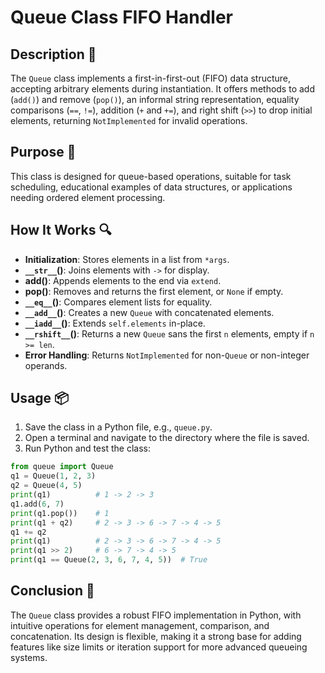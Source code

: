 # Queue Class FIFO Handler

## Description 📝

The `Queue` class implements a first-in-first-out (FIFO) data structure, accepting arbitrary elements during instantiation.
It offers methods to add (`add()`) and remove (`pop()`), an informal string representation, equality comparisons (`==`, `!=`), addition (`+` and `+=`), and right shift (`>>`) to drop initial elements, returning `NotImplemented` for invalid operations.

## Purpose 🎯

This class is designed for queue-based operations, suitable for task scheduling, educational examples of data structures, or applications needing ordered element processing.

## How It Works 🔍

-   **Initialization**: Stores elements in a list from `*args`.
-   **`__str__`()**: Joins elements with `->` for display.
-   **add()**: Appends elements to the end via `extend`.
-   **pop()**: Removes and returns the first element, or `None` if empty.
-   **`__eq__`()**: Compares element lists for equality.
-   **`__add__`()**: Creates a new `Queue` with concatenated elements.
-   **`__iadd__`()**: Extends `self.elements` in-place.
-   **`__rshift__`()**: Returns a new `Queue` sans the first `n` elements, empty if `n >= len`.
-   **Error Handling**: Returns `NotImplemented` for non-`Queue` or non-integer operands.

## Usage 📦

1. Save the class in a Python file, e.g., `queue.py`.
2. Open a terminal and navigate to the directory where the file is saved.
3. Run Python and test the class:

```python
from queue import Queue
q1 = Queue(1, 2, 3)
q2 = Queue(4, 5)
print(q1)          # 1 -> 2 -> 3
q1.add(6, 7)
print(q1.pop())    # 1
print(q1 + q2)     # 2 -> 3 -> 6 -> 7 -> 4 -> 5
q1 += q2
print(q1)          # 2 -> 3 -> 6 -> 7 -> 4 -> 5
print(q1 >> 2)     # 6 -> 7 -> 4 -> 5
print(q1 == Queue(2, 3, 6, 7, 4, 5))  # True
```

## Conclusion 🚀

The `Queue` class provides a robust FIFO implementation in Python, with intuitive operations for element management, comparison, and concatenation.
Its design is flexible, making it a strong base for adding features like size limits or iteration support for more advanced queueing systems.
